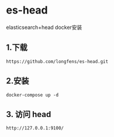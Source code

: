# es-head
elasticsearch+head docker安装

## 1.下载
`https://github.com/longfens/es-head.git`

## 2.安装
`docker-compose up -d`

## 3. 访问 head
`http://127.0.0.1:9100/`
